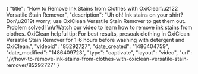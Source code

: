 {
    "title": "How to Remove Ink Stains from Clothes with OxiClean\u2122 Versatile Stain Remover",
    "description": "Uh oh! Ink stains on your shirt? Don\u2019t worry, use OxiClean Versatile Stain Remover to get them out. Problem solved! \n\nWatch our video to learn how to remove ink stains from clothes. OxiClean helpful tip: For best results, presoak clothing in OxiClean Versatile Stain Remover for 1-6 hours before washing with detergent and OxiClean.",
    "videoid": "85292727",
    "date_created": "1486404759",
    "date_modified": "1486409723",
    "type": "captivate",
    "layout": "video",
    "url": "\/v\/how-to-remove-ink-stains-from-clothes-with-oxiclean-versatile-stain-remover\/85292727"
}